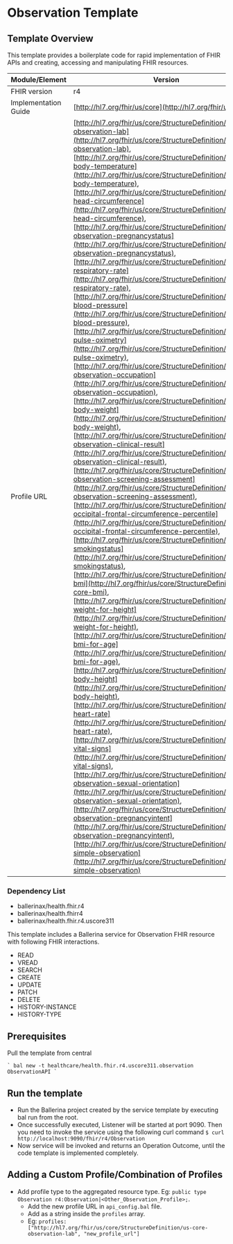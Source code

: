 # Observation Template

## Template Overview

This template provides a boilerplate code for rapid implementation of FHIR APIs and creating, accessing and manipulating FHIR resources.

| Module/Element       | Version |
| -------------------- | ------- |
| FHIR version         | r4 |
| Implementation Guide | [http://hl7.org/fhir/us/core](http://hl7.org/fhir/us/core) |
| Profile URL          |[http://hl7.org/fhir/us/core/StructureDefinition/us-core-observation-lab](http://hl7.org/fhir/us/core/StructureDefinition/us-core-observation-lab), [http://hl7.org/fhir/us/core/StructureDefinition/us-core-body-temperature](http://hl7.org/fhir/us/core/StructureDefinition/us-core-body-temperature), [http://hl7.org/fhir/us/core/StructureDefinition/us-core-head-circumference](http://hl7.org/fhir/us/core/StructureDefinition/us-core-head-circumference), [http://hl7.org/fhir/us/core/StructureDefinition/us-core-observation-pregnancystatus](http://hl7.org/fhir/us/core/StructureDefinition/us-core-observation-pregnancystatus), [http://hl7.org/fhir/us/core/StructureDefinition/us-core-respiratory-rate](http://hl7.org/fhir/us/core/StructureDefinition/us-core-respiratory-rate), [http://hl7.org/fhir/us/core/StructureDefinition/us-core-blood-pressure](http://hl7.org/fhir/us/core/StructureDefinition/us-core-blood-pressure), [http://hl7.org/fhir/us/core/StructureDefinition/us-core-pulse-oximetry](http://hl7.org/fhir/us/core/StructureDefinition/us-core-pulse-oximetry), [http://hl7.org/fhir/us/core/StructureDefinition/us-core-observation-occupation](http://hl7.org/fhir/us/core/StructureDefinition/us-core-observation-occupation), [http://hl7.org/fhir/us/core/StructureDefinition/us-core-body-weight](http://hl7.org/fhir/us/core/StructureDefinition/us-core-body-weight), [http://hl7.org/fhir/us/core/StructureDefinition/us-core-observation-clinical-result](http://hl7.org/fhir/us/core/StructureDefinition/us-core-observation-clinical-result), [http://hl7.org/fhir/us/core/StructureDefinition/us-core-observation-screening-assessment](http://hl7.org/fhir/us/core/StructureDefinition/us-core-observation-screening-assessment), [http://hl7.org/fhir/us/core/StructureDefinition/head-occipital-frontal-circumference-percentile](http://hl7.org/fhir/us/core/StructureDefinition/head-occipital-frontal-circumference-percentile), [http://hl7.org/fhir/us/core/StructureDefinition/us-core-smokingstatus](http://hl7.org/fhir/us/core/StructureDefinition/us-core-smokingstatus), [http://hl7.org/fhir/us/core/StructureDefinition/us-core-bmi](http://hl7.org/fhir/us/core/StructureDefinition/us-core-bmi), [http://hl7.org/fhir/us/core/StructureDefinition/pediatric-weight-for-height](http://hl7.org/fhir/us/core/StructureDefinition/pediatric-weight-for-height), [http://hl7.org/fhir/us/core/StructureDefinition/pediatric-bmi-for-age](http://hl7.org/fhir/us/core/StructureDefinition/pediatric-bmi-for-age), [http://hl7.org/fhir/us/core/StructureDefinition/us-core-body-height](http://hl7.org/fhir/us/core/StructureDefinition/us-core-body-height), [http://hl7.org/fhir/us/core/StructureDefinition/us-core-heart-rate](http://hl7.org/fhir/us/core/StructureDefinition/us-core-heart-rate), [http://hl7.org/fhir/us/core/StructureDefinition/us-core-vital-signs](http://hl7.org/fhir/us/core/StructureDefinition/us-core-vital-signs), [http://hl7.org/fhir/us/core/StructureDefinition/us-core-observation-sexual-orientation](http://hl7.org/fhir/us/core/StructureDefinition/us-core-observation-sexual-orientation), [http://hl7.org/fhir/us/core/StructureDefinition/us-core-observation-pregnancyintent](http://hl7.org/fhir/us/core/StructureDefinition/us-core-observation-pregnancyintent), [http://hl7.org/fhir/us/core/StructureDefinition/us-core-simple-observation](http://hl7.org/fhir/us/core/StructureDefinition/us-core-simple-observation)|

### Dependency List

- ballerinax/health.fhir.r4
- ballerinax/health.fhirr4
- ballerinax/health.fhir.r4.uscore311

This template includes a Ballerina service for Observation FHIR resource with following FHIR interactions.
- READ
- VREAD
- SEARCH
- CREATE
- UPDATE
- PATCH
- DELETE
- HISTORY-INSTANCE
- HISTORY-TYPE

## Prerequisites

Pull the template from central

    ` bal new -t healthcare/health.fhir.r4.uscore311.observation ObservationAPI `

## Run the template

- Run the Ballerina project created by the service template by executing bal run from the root.
- Once successfully executed, Listener will be started at port 9090. Then you need to invoke the service using the following curl command
    ` $ curl http://localhost:9090/fhir/r4/Observation `
- Now service will be invoked and returns an Operation Outcome, until the code template is implemented completely.

## Adding a Custom Profile/Combination of Profiles

- Add profile type to the aggregated resource type. Eg: `public type Observation r4:Observation|<Other_Observation_Profile>;`.
    - Add the new profile URL in `api_config.bal` file.
    - Add as a string inside the `profiles` array.
    - Eg: `profiles: ["http://hl7.org/fhir/us/core/StructureDefinition/us-core-observation-lab", "new_profile_url"]`
